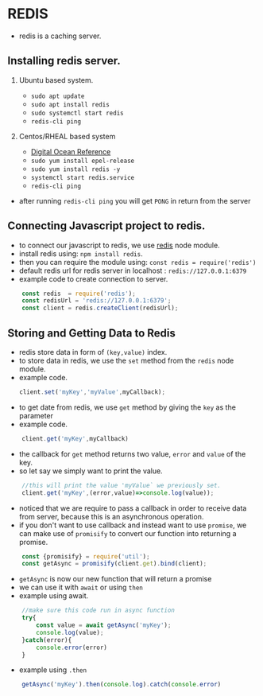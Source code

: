 # REDIS
- redis is a caching server.


## Installing redis server.
1. Ubuntu based system.
    - `sudo apt update`
    - `sudo apt install redis`
    - `sudo systemctl start redis`
    - `redis-cli ping`

2. Centos/RHEAL based system
    - [Digital Ocean Reference](https://www.digitalocean.com/community/tutorials/how-to-install-secure-redis-centos-7)
    - `sudo yum install epel-release`
    - `sudo yum install redis -y`
    - `systemctl start redis.service`
    - `redis-cli ping`

- after running `redis-cli ping` you will get `PONG` in return from the server

## Connecting Javascript project to redis.
- to connect our javascript to redis, we use [redis](https://www.npmjs.com/package/redis) node module.
- install redis using: `npm install redis`.
- then you can require the module using: `const redis = require('redis')`
- default redis url for redis server in localhost : `redis://127.0.0.1:6379`
- example code to create connection to server. 
``` js 
    const redis  = require('redis');
    const redisUrl = 'redis://127.0.0.1:6379'; 
    const client = redis.createClient(redisUrl);
```

## Storing and Getting Data to Redis
- redis store data in form of `(key,value)` index.
- to store data in redis, we use the `set` method from the `redis` node module.
- example code.
    ``` js
    client.set('myKey','myValue',myCallback);
    ```
- to get date from redis, we use `get` method by giving the `key` as the parameter
- example code.
``` js
    client.get('myKey',myCallback)
```
- the callback for `get` method returns two value, `error` and `value` of the key.
- so let say we simply want to print the value.
``` js
    //this will print the value 'myValue` we previously set.
    client.get('myKey',(error,value)=>console.log(value)); 
```
- noticed that we are require to pass a callback in order to receive data from server, because this is an asynchronous operation.
- if you don't want to use callback and instead want to use `promise`, we can make use of `promisify` to convert our function into returning a promise.

```js
    const {promisify} = require('util');
    const getAsync = promisify(client.get).bind(client);    
```
- `getAsync` is now our new function that will return a promise
- we can use it with `await` or using `then`
- example using await.
``` js
    //make sure this code run in async function
    try{
        const value = await getAsync('myKey');
        console.log(value);
    }catch(error){
        console.error(error)
    }
```
- example using `.then`
``` js
    getAsync('myKey').then(console.log).catch(console.error)
```
